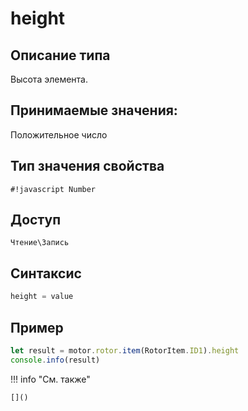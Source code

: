# height

## Описание типа
Высота элемента.

## Принимаемые значения:
Положительное число

## Тип значения свойства
`#!javascript Number`

## Доступ
`Чтение\Запись`

## Синтаксис
```javascript
height = value
```

## Пример
```javascript linenums="1"
let result = motor.rotor.item(RotorItem.ID1).height
console.info(result)
```

!!! info "См. также"

    []()

